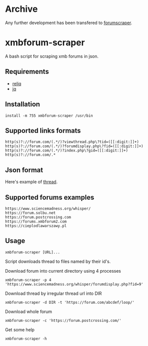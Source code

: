 # Archive

Any further development has been transfered to [forumscraper](https://github.com/TUVIMEN/forumscraper).

# xmbforum-scraper

A bash script for scraping xmb forums in json.

## Requirements

 - [reliq](https://github.com/TUVIMEN/reliq)
 - [jq](https://github.com/stedolan/jq)

## Installation

    install -m 755 xmbforum-scraper /usr/bin

## Supported links formats

    http(s)?://forum.com/(.*/)?viewthread.php\?tid=([[:digit:]]+)
    http(s)?://forum.com/(.*/)?forumdisplay.php\?fid=([[:digit:]]+)
    http(s)?://forum.com/(.*/)?index.php\?gid=([[:digit:]]+)
    http(s)?://forum.com/.*

## Json format

Here's example of [thread](thread-example.json).

## Supported forums examples

    https://www.sciencemadness.org/whisper/
    https://forum.solbu.net
    https://forum.postcrossing.com
    https://forums.xmbforum2.com
    https://cieplodlawarszawy.pl

## Usage

    xmbforum-scraper [URL]...

Script downloads thread to files named by their id's.

Download forum into current directory using 4 processes

    xmbforum-scraper -p 4 'https://www.sciencemadness.org/whisper/forumdisplay.php?fid=9'

Download thread by irregular thread url into DIR

    xmbforum-scraper -d DIR -t 'https://forum.com/abcdef/loop/'

Download whole forum

    xmbforum-scraper -c 'https://forum.postcrossing.com/'

Get some help

    xmbforum-scraper -h

